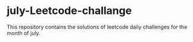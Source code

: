 # july-Leetcode-challange
This repository contains the solutions of leetcode daily challenges for the month of july.
